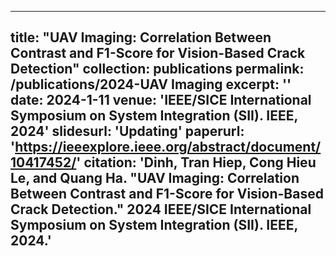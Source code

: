 
---
title: "UAV Imaging: Correlation Between Contrast and F1-Score for Vision-Based Crack Detection"
collection: publications
permalink: /publications/2024-UAV Imaging
excerpt: ''
date: 2024-1-11
venue: 'IEEE/SICE International Symposium on System Integration (SII). IEEE, 2024'
slidesurl: 'Updating'
paperurl: 'https://ieeexplore.ieee.org/abstract/document/10417452/'
citation: 'Dinh, Tran Hiep, Cong Hieu Le, and Quang Ha. "UAV Imaging: Correlation Between Contrast and F1-Score for Vision-Based Crack Detection." 2024 IEEE/SICE International Symposium on System Integration (SII). IEEE, 2024.'
---